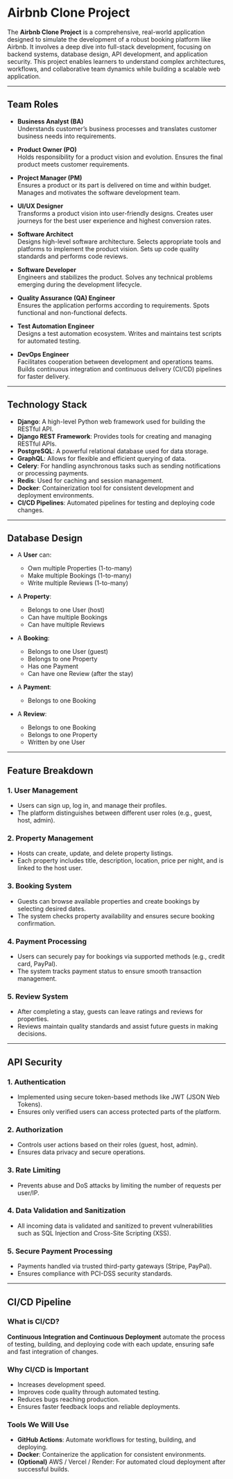 
# Airbnb Clone Project

The **Airbnb Clone Project** is a comprehensive, real-world application designed to simulate the development of a robust booking platform like Airbnb. It involves a deep dive into full-stack development, focusing on backend systems, database design, API development, and application security. This project enables learners to understand complex architectures, workflows, and collaborative team dynamics while building a scalable web application.

---

## Team Roles

- **Business Analyst (BA)**  
  Understands customer’s business processes and translates customer business needs into requirements.

- **Product Owner (PO)**  
  Holds responsibility for a product vision and evolution. Ensures the final product meets customer requirements.

- **Project Manager (PM)**  
  Ensures a product or its part is delivered on time and within budget. Manages and motivates the software development team.

- **UI/UX Designer**  
  Transforms a product vision into user-friendly designs. Creates user journeys for the best user experience and highest conversion rates.

- **Software Architect**  
  Designs high-level software architecture. Selects appropriate tools and platforms to implement the product vision. Sets up code quality standards and performs code reviews.

- **Software Developer**  
  Engineers and stabilizes the product. Solves any technical problems emerging during the development lifecycle.

- **Quality Assurance (QA) Engineer**  
  Ensures the application performs according to requirements. Spots functional and non-functional defects.

- **Test Automation Engineer**  
  Designs a test automation ecosystem. Writes and maintains test scripts for automated testing.

- **DevOps Engineer**  
  Facilitates cooperation between development and operations teams. Builds continuous integration and continuous delivery (CI/CD) pipelines for faster delivery.

---

## Technology Stack

- **Django**: A high-level Python web framework used for building the RESTful API.
- **Django REST Framework**: Provides tools for creating and managing RESTful APIs.
- **PostgreSQL**: A powerful relational database used for data storage.
- **GraphQL**: Allows for flexible and efficient querying of data.
- **Celery**: For handling asynchronous tasks such as sending notifications or processing payments.
- **Redis**: Used for caching and session management.
- **Docker**: Containerization tool for consistent development and deployment environments.
- **CI/CD Pipelines**: Automated pipelines for testing and deploying code changes.

---

## Database Design

- A **User** can:
  - Own multiple Properties (1-to-many)
  - Make multiple Bookings (1-to-many)
  - Write multiple Reviews (1-to-many)

- A **Property**:
  - Belongs to one User (host)
  - Can have multiple Bookings
  - Can have multiple Reviews

- A **Booking**:
  - Belongs to one User (guest)
  - Belongs to one Property
  - Has one Payment
  - Can have one Review (after the stay)

- A **Payment**:
  - Belongs to one Booking

- A **Review**:
  - Belongs to one Booking
  - Belongs to one Property
  - Written by one User

---

## Feature Breakdown

### 1. User Management
- Users can sign up, log in, and manage their profiles.
- The platform distinguishes between different user roles (e.g., guest, host, admin).

### 2. Property Management
- Hosts can create, update, and delete property listings.
- Each property includes title, description, location, price per night, and is linked to the host user.

### 3. Booking System
- Guests can browse available properties and create bookings by selecting desired dates.
- The system checks property availability and ensures secure booking confirmation.

### 4. Payment Processing
- Users can securely pay for bookings via supported methods (e.g., credit card, PayPal).
- The system tracks payment status to ensure smooth transaction management.

### 5. Review System
- After completing a stay, guests can leave ratings and reviews for properties.
- Reviews maintain quality standards and assist future guests in making decisions.

---

## API Security

### 1. Authentication
- Implemented using secure token-based methods like JWT (JSON Web Tokens).
- Ensures only verified users can access protected parts of the platform.

### 2. Authorization
- Controls user actions based on their roles (guest, host, admin).
- Ensures data privacy and secure operations.

### 3. Rate Limiting
- Prevents abuse and DoS attacks by limiting the number of requests per user/IP.

### 4. Data Validation and Sanitization
- All incoming data is validated and sanitized to prevent vulnerabilities such as SQL Injection and Cross-Site Scripting (XSS).

### 5. Secure Payment Processing
- Payments handled via trusted third-party gateways (Stripe, PayPal).
- Ensures compliance with PCI-DSS security standards.

---

## CI/CD Pipeline

### What is CI/CD?
**Continuous Integration and Continuous Deployment** automate the process of testing, building, and deploying code with each update, ensuring safe and fast integration of changes.

### Why CI/CD is Important
- Increases development speed.
- Improves code quality through automated testing.
- Reduces bugs reaching production.
- Ensures faster feedback loops and reliable deployments.

### Tools We Will Use
- **GitHub Actions**: Automate workflows for testing, building, and deploying.
- **Docker**: Containerize the application for consistent environments.
- **(Optional)** AWS / Vercel / Render: For automated cloud deployment after successful builds.

